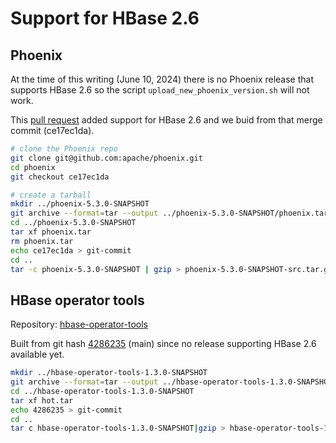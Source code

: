 # Support for HBase 2.6

## Phoenix

At the time of this writing (June 10, 2024) there is no Phoenix release that supports HBase 2.6 so the script `upload_new_phoenix_version.sh` will not work.

This [pull request](https://github.com/apache/phoenix/pull/1793) added support for HBase 2.6 and we buid from that merge commit (ce17ec1da).

```bash
# clone the Phoenix repo
git clone git@github.com:apache/phoenix.git
cd phoenix
git checkout ce17ec1da

# create a tarball
mkdir ../phoenix-5.3.0-SNAPSHOT
git archive --format=tar --output ../phoenix-5.3.0-SNAPSHOT/phoenix.tar ce17ec1da
cd ../phoenix-5.3.0-SNAPSHOT
tar xf phoenix.tar
rm phoenix.tar
echo ce17ec1da > git-commit
cd ..
tar -c phoenix-5.3.0-SNAPSHOT | gzip > phoenix-5.3.0-SNAPSHOT-src.tar.gz
```

## HBase operator tools

Repository: [hbase-operator-tools](https://github.com/apache/hbase-operator-tools)

Built from git hash [4286235](https://github.com/apache/hbase-operator-tools/commit/428623538a8b486762b83b098328510a53db54fe) (main)
since no release supporting HBase 2.6 available yet.

```bash
mkdir ../hbase-operator-tools-1.3.0-SNAPSHOT
git archive --format=tar --output ../hbase-operator-tools-1.3.0-SNAPSHOT/hot.tar 4286235
cd ../hbase-operator-tools-1.3.0-SNAPSHOT
tar xf hot.tar
echo 4286235 > git-commit
cd ..
tar c hbase-operator-tools-1.3.0-SNAPSHOT|gzip > hbase-operator-tools-1.3.0-SNAPSHOT-src.tar.gz
```
